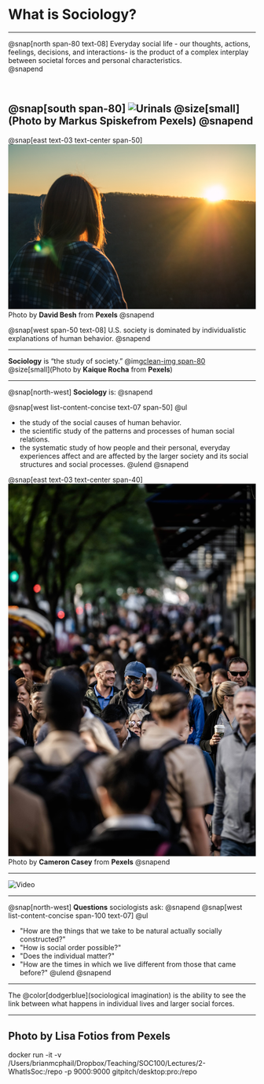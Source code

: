 
# What is Sociology?

---
@snap[north span-80 text-08]
Everyday social life - our thoughts, actions, feelings, decisions, and interactions- is the product of a complex interplay between societal forces and personal characteristics.  
@snapend

<br>

@snap[south span-80]
![Urinals](https://raw.githubusercontent.com/bmcphail05/2-WhatIsSoc/master/urinals.jpg)
@size[small](Photo by **Markus Spiske**from **Pexels**)
@snapend
---
@snap[east text-03 text-center span-50]
![Individual](https://raw.githubusercontent.com/bmcphail05/2-WhatIsSoc/master/individual.jpg)
Photo by **David Besh** from **Pexels**
@snapend

@snap[west span-50 text-08]
U.S. society is dominated by individualistic explanations of human behavior.
@snapend

---
**Sociology** is “the study of society.”
@img[clean-img span-80](https://raw.githubusercontent.com/bmcphail05/2-WhatIsSoc/master/society.jpg)  
@size[small](Photo by **Kaique Rocha** from **Pexels**)

---
@snap[north-west]
**Sociology** is:
@snapend

@snap[west list-content-concise text-07 span-50]
@ul[](false)
- the study of the social causes of human behavior.  
- the scientific study of the patterns and processes of human social relations.  
- the systematic study of how people and their personal, everyday experiences affect and are affected by the larger society and its social structures and social processes.
@ulend
@snapend

@snap[east text-03 text-center span-40]
![Society2](https://raw.githubusercontent.com/bmcphail05/2-WhatIsSoc/master/society2.jpg)
Photo by **Cameron Casey** from **Pexels**
@snapend

---

![Video](https://www.youtube.com/embed/ADvDhkcE9Rs)

---
@snap[north-west]
**Questions** sociologists ask:
@snapend
@snap[west list-content-concise span-100 text-07]
@ul[](false)
- "How are the things that we take to be natural actually socially constructed?"
- "How is social order possible?"
- "Does the individual matter?"
- "How are the times in which we live different from those that came before?"
@ulend
@snapend
---
The @color[dodgerblue](sociological imagination) is the ability to see the link between what happens in individual lives and larger social forces.

---

Photo by **Lisa Fotios** from **Pexels**
---
docker run -it -v /Users/brianmcphail/Dropbox/Teaching/SOC100/Lectures/2-WhatIsSoc:/repo -p 9000:9000 gitpitch/desktop:pro:/repo
